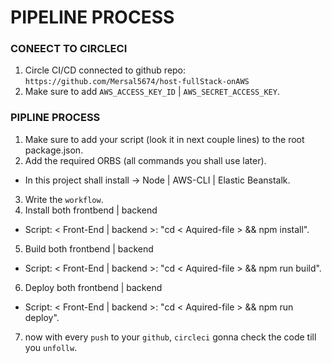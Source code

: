 # PIPELINE PROCESS

### CONEECT TO CIRCLECI
1. Circle CI/CD connected to github repo: `https://github.com/Mersal5674/host-fullStack-onAWS`
2. Make sure to add `AWS_ACCESS_KEY_ID` | `AWS_SECRET_ACCESS_KEY`.

### PIPLINE PROCESS
1. Make sure to add your script (look it in next couple lines) to the root package.json.
2. Add the required ORBS (all commands you shall use later).
- In this project shall install -> Node | AWS-CLI | Elastic Beanstalk.
3. Write the `workflow`.
4. Install both frontbend | backend
- Script: < Front-End | backend >: "cd < Aquired-file > && npm install".
5. Build both frontbend | backend
- Script: < Front-End | backend >: "cd < Aquired-file > && npm run build".
6. Deploy both frontbend | backend
- Script: < Front-End | backend >: "cd < Aquired-file > && npm run deploy".
7. now with every `push` to your `github`, `circleci` gonna check the code till you `unfollw`.